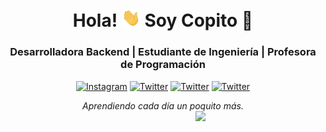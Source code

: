 
<h1 align="center">Hola! <img src="https://raw.githubusercontent.com/ABSphreak/ABSphreak/master/gifs/Hi.gif" width="30px"> Soy Copito 🧁 </h1>
<h3 align="center">Desarrolladora Backend | Estudiante de Ingeniería | Profesora de Programación</h3>

<p align="center">
	<a href="https://www.instagram.com/wtvcruella"><img src="https://img.icons8.com/bubbles/50/000000/instagram.png" alt="Instagram"/></a>
	<a href="https://twitter.com/wtvcruella"><img src="https://img.icons8.com/bubbles/50/000000/twitter.png" alt="Twitter"/></a>
	<a href="https://cafecito.app/omgcopito95"><img src="https://img.icons8.com/bubbles/50/000000/cafe.png" alt="Twitter"/></a>
	<a href="https://omgcopito95.gumroad.com/l/juli-templates-mivida"><img src="https://img.icons8.com/bubbles/50/000000/buy.png" alt="Twitter"/></a>
</p>


<p align="center">
  <em>
    Aprendiendo cada día un poquito más. <br><img align="right" width=200px  src="https://pa1.narvii.com/6580/8098c6e9207376889eeb0532d9f5a0723c4d73f5_hq.gif" /> 
  </em> 
  
</p>

<br><br><br>

<!--
## :checkered_flag: Últimos Trabajos - Disponible en <a href="https://play.google.com/store/apps/developer?id=Copito+System"> Play Store </a>

<a href="https://github.com/OmgCopito95/App-Precio-Monedas">
  <img align="center" src="https://github-readme-stats.vercel.app/api/pin/?username=omgcopito95&repo=App-Precio-Monedas&theme=dracula" />
</a>&nbsp;

<a href="https://github.com/OmgCopito95/recursados-app">
  <img align="center" src="https://github-readme-stats.vercel.app/api/pin/?username=omgcopito95&repo=recursados-app&theme=dracula" />
</a>&nbsp



## 💻 Trabajando en

<a href="https://github.com/OmgCopito95/nacimientos-de-famosos">
  <img align="center" src="https://github-readme-stats.vercel.app/api/pin/?username=omgcopito95&repo=nacimientos-de-famosos&theme=dracula" />
</a>&nbsp


## 👩‍🎓 Información útil para la Universidad

<a href="https://github.com/OmgCopito95/CADP">
  <img align="center" src="https://github-readme-stats.vercel.app/api/pin/?username=omgcopito95&repo=CADP&theme=radical" />
</a> &nbsp;      
<a href="https://github.com/OmgCopito95/Algoritmos-Basicos">
  <img align="center" src="https://github-readme-stats.vercel.app/api/pin/?username=omgcopito95&repo=Algoritmos-Basicos&theme=radical" />
</a>


-->

